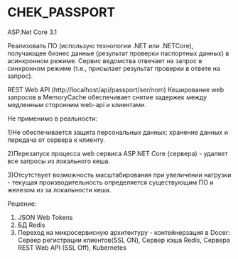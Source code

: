 # CHEK_PASSPORT
ASP.Net Core 3.1

Реализовать ПО (использую технологии .NET или .NETCore), получающее бизнес данные (результат проверки паспортных данных) в асинхронном режиме. 
Сервис ведомства отвечает на запрос в синхронном режиме (т.е., присылает результат проверки в ответе на запрос).

REST Web API (http://localhost/api/passport/ser/nom) 
Кеширование web запросов в MemoryCache обеспечивает снятие задержек между медленным сторонним web-api и клиентами.

Не применимо в реальности:

1)Не обеспечивается защита персональных данных: хранение данных и передача от сервера к клиенту.

2)Перезапуск процесса web сервиса ASP.NET Core (сервера) - удаляет все запросы из локального кеша.

3)Отсутствует возможность масштабирования при увеличении нагрузки - текущая производительность определяется существующим ПО и железом из за локальности кеша.

Решение:
1) JSON Web Tokens
2) БД Redis
3) Переход на микросервисную архитектуру - контейнерзация в Docer: Сервер регистрации клиентов(SSL ON), Сервер кэша Redis, Сервера REST Web API (SSL Off), Kubernetes 


